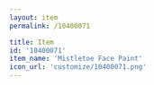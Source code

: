 ```yaml
---
layout: item
permalink: /10400071

title: Item
id: '10400071'
item_name: 'Mistletoe Face Paint'
icon_url: 'customize/10400071.png'
---
```

